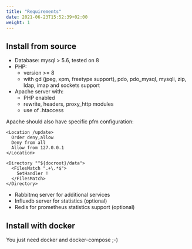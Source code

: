 ```yaml
---
title: "Requirements"
date: 2021-06-23T15:52:39+02:00
weight: 1
---
```

## Install from source

* Database: mysql > 5.6, tested on 8
* PHP:
  * version >= 8
  * with gd (jpeg, xpm, freetype support), pdo, pdo_mysql, mysqli, zip, ldap, imap and sockets support
* Apache server with:
  * PHP enabled
  * rewrite, headers, proxy_http modules
  * use of .htaccess

Apache should also have specific pfm configuration:

    <Location /update>
      Order deny,allow
      Deny from all
      Allow from 127.0.0.1
    </Location>
    
    <Directory "^${docroot}/data">
      <FilesMatch ".+\.*$">
        SetHandler !
      </FilesMatch>
    </Directory>

* Rabbitmq server for additional services
* Influxdb server for statistics (optional)
* Redis for prometheus statistics support (optional)

## Install with docker

You just need docker and docker-compose ;-)

